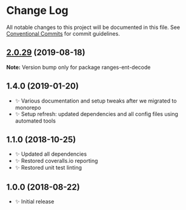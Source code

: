 # Change Log

All notable changes to this project will be documented in this file.
See [Conventional Commits](https://conventionalcommits.org) for commit guidelines.

## [2.0.29](https://gitlab.com/codsen/codsen/compare/ranges-ent-decode@2.0.28...ranges-ent-decode@2.0.29) (2019-08-18)

**Note:** Version bump only for package ranges-ent-decode





## 1.4.0 (2019-01-20)

- ✨ Various documentation and setup tweaks after we migrated to monorepo
- ✨ Setup refresh: updated dependencies and all config files using automated tools

## 1.1.0 (2018-10-25)

- ✨ Updated all dependencies
- ✨ Restored coveralls.io reporting
- ✨ Restored unit test linting

## 1.0.0 (2018-08-22)

- ✨ Initial release
